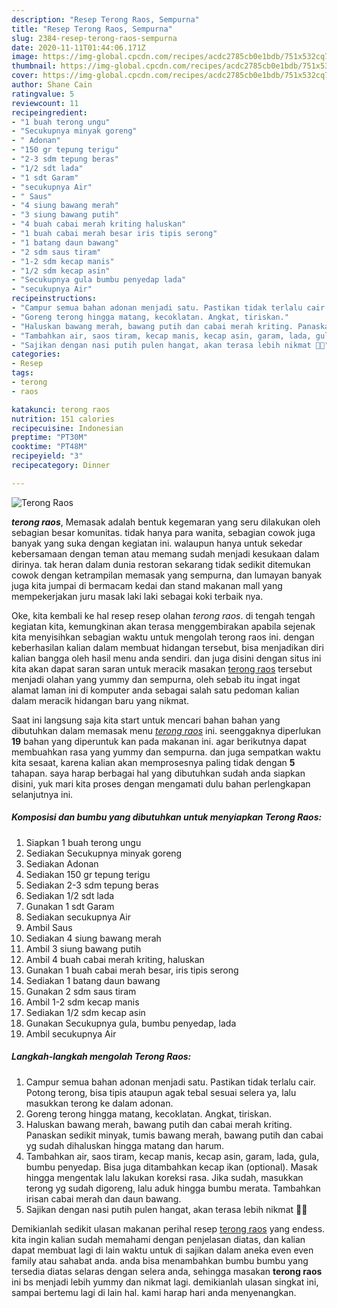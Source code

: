 ```yaml
---
description: "Resep Terong Raos, Sempurna"
title: "Resep Terong Raos, Sempurna"
slug: 2384-resep-terong-raos-sempurna
date: 2020-11-11T01:44:06.171Z
image: https://img-global.cpcdn.com/recipes/acdc2785cb0e1bdb/751x532cq70/terong-raos-foto-resep-utama.jpg
thumbnail: https://img-global.cpcdn.com/recipes/acdc2785cb0e1bdb/751x532cq70/terong-raos-foto-resep-utama.jpg
cover: https://img-global.cpcdn.com/recipes/acdc2785cb0e1bdb/751x532cq70/terong-raos-foto-resep-utama.jpg
author: Shane Cain
ratingvalue: 5
reviewcount: 11
recipeingredient:
- "1 buah terong ungu"
- "Secukupnya minyak goreng"
- " Adonan"
- "150 gr tepung terigu"
- "2-3 sdm tepung beras"
- "1/2 sdt lada"
- "1 sdt Garam"
- "secukupnya Air"
- " Saus"
- "4 siung bawang merah"
- "3 siung bawang putih"
- "4 buah cabai merah kriting haluskan"
- "1 buah cabai merah besar iris tipis serong"
- "1 batang daun bawang"
- "2 sdm saus tiram"
- "1-2 sdm kecap manis"
- "1/2 sdm kecap asin"
- "Secukupnya gula bumbu penyedap lada"
- "secukupnya Air"
recipeinstructions:
- "Campur semua bahan adonan menjadi satu. Pastikan tidak terlalu cair. Potong terong, bisa tipis ataupun agak tebal sesuai selera ya, lalu masukkan terong ke dalam adonan."
- "Goreng terong hingga matang, kecoklatan. Angkat, tiriskan."
- "Haluskan bawang merah, bawang putih dan cabai merah kriting. Panaskan sedikit minyak, tumis bawang merah, bawang putih dan cabai yg sudah dihaluskan hingga matang dan harum."
- "Tambahkan air, saos tiram, kecap manis, kecap asin, garam, lada, gula, bumbu penyedap. Bisa juga ditambahkan kecap ikan (optional). Masak hingga mengentak lalu lakukan koreksi rasa. Jika sudah, masukkan terong yg sudah digoreng, lalu aduk hingga bumbu merata. Tambahkan irisan cabai merah dan daun bawang."
- "Sajikan dengan nasi putih pulen hangat, akan terasa lebih nikmat 👌🏻"
categories:
- Resep
tags:
- terong
- raos

katakunci: terong raos 
nutrition: 151 calories
recipecuisine: Indonesian
preptime: "PT30M"
cooktime: "PT48M"
recipeyield: "3"
recipecategory: Dinner

---
```



![Terong Raos](https://img-global.cpcdn.com/recipes/acdc2785cb0e1bdb/751x532cq70/terong-raos-foto-resep-utama.jpg)

<b><i>terong raos</i></b>, Memasak adalah bentuk kegemaran yang seru dilakukan oleh sebagian besar komunitas. tidak hanya para wanita, sebagian cowok juga banyak yang suka dengan kegiatan ini. walaupun hanya untuk sekedar kebersamaan dengan teman atau memang sudah menjadi kesukaan dalam dirinya. tak heran dalam dunia restoran sekarang tidak sedikit ditemukan cowok dengan ketrampilan memasak yang sempurna, dan lumayan banyak juga kita jumpai di bermacam kedai dan stand makanan mall yang mempekerjakan juru masak laki laki sebagai koki terbaik nya.



Oke, kita kembali ke hal resep resep olahan <i>terong raos</i>. di tengah tengah kegiatan kita, kemungkinan akan terasa menggembirakan apabila sejenak kita menyisihkan sebagian waktu untuk mengolah terong raos ini. dengan keberhasilan kalian dalam membuat hidangan tersebut, bisa menjadikan diri kalian bangga oleh hasil menu anda sendiri. dan juga disini dengan situs ini kita akan dapat saran saran untuk meracik masakan <u>terong raos</u> tersebut menjadi olahan yang yummy dan sempurna, oleh sebab itu ingat ingat alamat laman ini di komputer anda sebagai salah satu pedoman kalian dalam meracik hidangan baru yang nikmat.


Saat ini langsung saja kita start untuk mencari bahan bahan yang dibutuhkan dalam memasak menu <u><i>terong raos</i></u> ini. seenggaknya diperlukan <b>19</b> bahan yang diperuntuk kan pada makanan ini. agar berikutnya dapat membuahkan rasa yang yummy dan sempurna. dan juga sempatkan waktu kita sesaat, karena kalian akan memprosesnya paling tidak dengan <b>5</b> tahapan. saya harap berbagai hal yang dibutuhkan sudah anda siapkan disini, yuk mari kita proses dengan mengamati dulu bahan perlengkapan selanjutnya ini.

<!--inarticleads1-->

##### Komposisi dan bumbu yang dibutuhkan untuk menyiapkan Terong Raos:

1. Siapkan 1 buah terong ungu
1. Sediakan Secukupnya minyak goreng
1. Sediakan  Adonan
1. Sediakan 150 gr tepung terigu
1. Sediakan 2-3 sdm tepung beras
1. Sediakan 1/2 sdt lada
1. Gunakan 1 sdt Garam
1. Sediakan secukupnya Air
1. Ambil  Saus
1. Sediakan 4 siung bawang merah
1. Ambil 3 siung bawang putih
1. Ambil 4 buah cabai merah kriting, haluskan
1. Gunakan 1 buah cabai merah besar, iris tipis serong
1. Sediakan 1 batang daun bawang
1. Gunakan 2 sdm saus tiram
1. Ambil 1-2 sdm kecap manis
1. Sediakan 1/2 sdm kecap asin
1. Gunakan Secukupnya gula, bumbu penyedap, lada
1. Ambil secukupnya Air




<!--inarticleads2-->

##### Langkah-langkah mengolah Terong Raos:

1. Campur semua bahan adonan menjadi satu. Pastikan tidak terlalu cair. Potong terong, bisa tipis ataupun agak tebal sesuai selera ya, lalu masukkan terong ke dalam adonan.
1. Goreng terong hingga matang, kecoklatan. Angkat, tiriskan.
1. Haluskan bawang merah, bawang putih dan cabai merah kriting. Panaskan sedikit minyak, tumis bawang merah, bawang putih dan cabai yg sudah dihaluskan hingga matang dan harum.
1. Tambahkan air, saos tiram, kecap manis, kecap asin, garam, lada, gula, bumbu penyedap. Bisa juga ditambahkan kecap ikan (optional). Masak hingga mengentak lalu lakukan koreksi rasa. Jika sudah, masukkan terong yg sudah digoreng, lalu aduk hingga bumbu merata. Tambahkan irisan cabai merah dan daun bawang.
1. Sajikan dengan nasi putih pulen hangat, akan terasa lebih nikmat 👌🏻




Demikianlah sedikit ulasan makanan perihal resep <u>terong raos</u> yang endess. kita ingin kalian sudah memahami dengan penjelasan diatas, dan kalian dapat membuat lagi di lain waktu untuk di sajikan dalam aneka even even family atau sahabat anda. anda bisa menambahkan bumbu bumbu yang tersedia diatas selaras dengan selera anda, sehingga masakan <b>terong raos</b> ini bs menjadi lebih yummy dan nikmat lagi. demikianlah ulasan singkat ini, sampai bertemu lagi di lain hal. kami harap hari anda menyenangkan.
